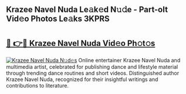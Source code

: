 ## Krazee Navel Nuda Le𝚊k𝚎d N𝚞𝚍e - Part-oIt Vid𝚎o Photos Le𝚊ks 3KPRS

# <h2><a href="http://fbfhwhv.evod.top/?m=Krazee+Navel+Nuda">🔗 👉🔴 Krazee Navel Nuda Vid𝚎o Ph𝚘t𝚘s</a></h2>

[![Krazee Navel Nuda N𝚞d𝚎s](https://i.imgur.com/8V9OHl7.gif)](http://fbfhwhv.evod.top/?m=Krazee+Navel+Nuda)
Online entertainer Krazee Navel Nuda and multimedia artist, celebrated for publishing dance and lifestyle material through trending dance routines and short videos. Distinguished author Krazee Navel Nuda, recognized for their insightful writings and contributions to literature. 
